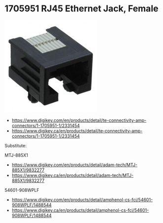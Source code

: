 # 1705951 RJ45 Ethernet Jack, Female

<img src="./1-1705951-1.jpg" width="300px" />

- https://www.digikey.com/en/products/detail/te-connectivity-amp-connectors/1-1705951-1/2331454
- https://www.digikey.ca/en/products/detail/te-connectivity-amp-connectors/1-1705951-1/2331454

Substitute:

MTJ-885X1
- https://www.digikey.com/en/products/detail/adam-tech/MTJ-885X1/9832277
- https://www.digikey.ca/en/products/detail/adam-tech/MTJ-885X1/9832277

54601-908WPLF
- https://www.digikey.com/en/products/detail/amphenol-cs-fci/54601-908WPLF/1488544
- https://www.digikey.ca/en/products/detail/amphenol-cs-fci/54601-908WPLF/1488544
